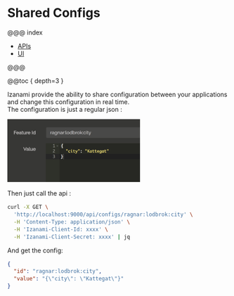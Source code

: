 # Shared Configs


@@@ index

 * [APIs](api.md)
 * [UI](ui.md)

@@@

@@toc { depth=3 }

Izanami provide the ability to share configuration between your applications and change this configuration in real time.  
The configuration is just a regular json :   

<img src="../img/configs/config.png" width="60%" />

Then just call the api : 

```bash
curl -X GET \
  'http://localhost:9000/api/configs/ragnar:lodbrok:city' \
  -H 'Content-Type: application/json' \
  -H 'Izanami-Client-Id: xxxx' \
  -H 'Izanami-Client-Secret: xxxx' | jq
```

And get the config:

```json
{
  "id": "ragnar:lodbrok:city",
  "value": "{\"city\": \"Kattegat\"}"
}
```
